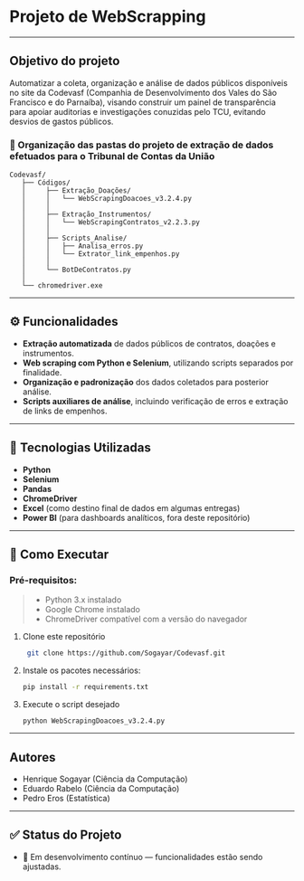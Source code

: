 # Projeto de WebScrapping
---
## Objetivo do projeto
  Automatizar a coleta, organização e análise de dados públicos disponíveis no site da Codevasf (Companhia de Desenvolvimento dos Vales do São Francisco e do Parnaíba), visando construir um painel de transparência para apoiar auditorias e investigações conuzidas pelo TCU, evitando desvios de gastos públicos.
### 📁 Organização das pastas do projeto de extração de dados efetuados para o Tribunal de Contas da União
   ```
Codevasf/
      ├── Códigos/
      │     ├── Extração_Doações/
      │     │   └── WebScrapingDoacoes_v3.2.4.py
      │     │
      │     ├── Extração_Instrumentos/
      │     │   └── WebScrapingContratos_v2.2.3.py
      │     │
      │     ├── Scripts_Analise/
      │     │   ├── Analisa_erros.py
      │     │   └── Extrator_link_empenhos.py
      │     │
      │     └── BotDeContratos.py
      │
      └── chromedriver.exe
```
---

## ⚙️ Funcionalidades

-  **Extração automatizada** de dados públicos de contratos, doações e instrumentos.
-  **Web scraping com Python e Selenium**, utilizando scripts separados por finalidade.
-  **Organização e padronização** dos dados coletados para posterior análise.
-  **Scripts auxiliares de análise**, incluindo verificação de erros e extração de links de empenhos.

---

## 🧰 Tecnologias Utilizadas

- **Python**   
- **Selenium**  
- **Pandas**  
- **ChromeDriver**  
- **Excel** (como destino final de dados em algumas entregas)  
- **Power BI** (para dashboards analíticos, fora deste repositório)

---

## 🚀 Como Executar

 ### **Pré-requisitos**:
 > - Python 3.x instalado  
 > - Google Chrome instalado  
 > - ChromeDriver compatível com a versão do navegador  

1. Clone este repositório  
   ```bash
    git clone https://github.com/Sogayar/Codevasf.git
   ```

2. Instale os pacotes necessários:  
   ```bash
   pip install -r requirements.txt
   ```
3. Execute o script desejado
   ```
   python WebScrapingDoacoes_v3.2.4.py
   ```
   
---

## Autores
- Henrique Sogayar (Ciência da Computação)
- Eduardo Rabelo (Ciência da Computação)
- Pedro Eros (Estatística)

---
   
## ✅ Status do Projeto
 - 🔄 Em desenvolvimento contínuo — funcionalidades estão sendo ajustadas.

